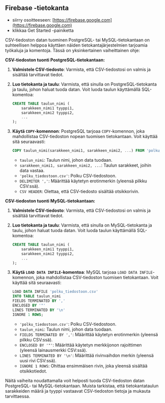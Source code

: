 ## Firebase -tietokanta
- siirry osoitteeseen: [https://firebase.google.com](https://firebase.google.com)
- klikkaa Get Started -painiketta


CSV-tiedoston datan tuominen PostgreSQL- tai MySQL-tietokantaan on suhteellisen helppoa käyttäen näiden tietokantajärjestelmien tarjoamia työkaluja ja komentoja. Tässä on yksinkertainen vaiheittainen ohje:

**CSV-tiedoston tuonti PostgreSQL-tietokantaan:**

1. **Valmistele CSV-tiedosto**: Varmista, että CSV-tiedostosi on valmis ja sisältää tarvittavat tiedot.

2. **Luo tietokanta ja taulu**: Varmista, että sinulla on PostgreSQL-tietokanta ja taulu, johon haluat tuoda datan. Voit luoda taulun käyttämällä SQL-komentoa:

   ```sql
   CREATE TABLE taulun_nimi (
       sarakkeen_nimi1 tyyppi1,
       sarakkeen_nimi2 tyyppi2,
       ...
   );
   ```

3. **Käytä `COPY`-komennon**: PostgreSQL tarjoaa `COPY`-komennon, joka mahdollistaa CSV-tiedoston nopean tuomisen tietokantaan. Voit käyttää sitä seuraavasti:

   ```sql
   COPY taulun_nimi(sarakkeen_nimi1, sarakkeen_nimi2, ...) FROM 'polku_tiedostoon.csv' DELIMITER ',' CSV HEADER;
   ```

   - `taulun_nimi`: Taulun nimi, johon data tuodaan.
   - `sarakkeen_nimi1, sarakkeen_nimi2, ...`: Taulun sarakkeet, joihin data vastaa.
   - `'polku_tiedostoon.csv'`: Polku CSV-tiedostoon.
   - `DELIMITER ','`: Määrittää käytetyn erotinmerkin (yleensä pilkku CSV:ssä).
   - `CSV HEADER`: Olettaa, että CSV-tiedosto sisältää otsikkorivin.

**CSV-tiedoston tuonti MySQL-tietokantaan:**

1. **Valmistele CSV-tiedosto**: Varmista, että CSV-tiedostosi on valmis ja sisältää tarvittavat tiedot.

2. **Luo tietokanta ja taulu**: Varmista, että sinulla on MySQL-tietokanta ja taulu, johon haluat tuoda datan. Voit luoda taulun käyttämällä SQL-komentoa:

   ```sql
   CREATE TABLE taulun_nimi (
       sarakkeen_nimi1 tyyppi1,
       sarakkeen_nimi2 tyyppi2,
       ...
   );
   ```

3. **Käytä `LOAD DATA INFILE`-komentoa**: MySQL tarjoaa `LOAD DATA INFILE`-komennon, joka mahdollistaa CSV-tiedoston tuomisen tietokantaan. Voit käyttää sitä seuraavasti:

   ```sql
   LOAD DATA INFILE 'polku_tiedostoon.csv' 
   INTO TABLE taulun_nimi 
   FIELDS TERMINATED BY ',' 
   ENCLOSED BY '"' 
   LINES TERMINATED BY '\n' 
   IGNORE 1 ROWS;
   ```

   - `'polku_tiedostoon.csv'`: Polku CSV-tiedostoon.
   - `taulun_nimi`: Taulun nimi, johon data tuodaan.
   - `FIELDS TERMINATED BY ','`: Määrittää käytetyn erotinmerkin (yleensä pilkku CSV:ssä).
   - `ENCLOSED BY '"'`: Määrittää käytetyn merkkijonon rajoittimen (yleensä lainausmerkki CSV:ssä).
   - `LINES TERMINATED BY '\n'`: Määrittää rivinvaihdon merkin (yleensä uusi rivi CSV:ssä).
   - `IGNORE 1 ROWS`: Ohittaa ensimmäisen rivin, joka yleensä sisältää otsikkotiedot.

Näitä vaiheita noudattamalla voit helposti tuoda CSV-tiedoston datan PostgreSQL- tai MySQL-tietokantaan. Muista tarkistaa, että tietokantataulun sarakkeiden määrä ja tyyppi vastaavat CSV-tiedoston tietoja ja mukauta tarvittaessa.

